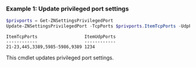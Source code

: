 ### Example 1: Update privileged port settings
```powershell
$privports = Get-ZNSettingsPrivilegedPort
Update-ZNSettingsPrivilegedPort -TcpPorts $privports.ItemTcpPorts -UdpPorts "1234"
```

```output
ItemTcpPorts                  ItemUdpPorts
------------                  ------------
21-23,445,3389,5985-5986,9389 1234
```

This cmdlet updates privileged port settings.
